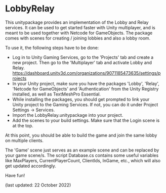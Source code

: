 # LobbyRelay
This unitypackage provides an implementation of the Lobby and Relay services. It can be used to get started faster with Unity multiplayer, and is meant to be used together with Netcode for GameObjects.
The package comes with scenes for creating / joining lobbies and also a lobby room.

To use it, the following steps have to be done:
- Log in to Unity Gaming Services, go to the 'Projects' tab and create a new project. Then go to the 'Multiplayer' tab and activate Lobby and Relay.  https://dashboard.unity3d.com/organizations/9071185473635/settings/projects
- In your Unity project, make sure you have the packages 'Lobby', 'Relay', 'Netcode for GameObjects' and 'Authentication' from the Unity Registry installed, as well as TextMeshPro Essential.
- While installing the packages, you should get prompted to link your Unity project to the Gaming Services. If not, you can do it under Project Settings -> Services.
- Import the LobbyRelay.unitypackage into your project.
- Add the scenes to your build settings. Make sure that the Login scene is at the top.

At this point, you should be able to build the game and join the same lobby on multiple clients.

The 'Game' scene just serves as an example scene and can be replaced by your game scene/s.
The script Database.cs contains some useful variables like MaxPlayers, CurrentPlayerCount, ClientIds, InGame, etc., which will also get updated accordingly.

Have fun!

(last updated: 22 October 2022)
